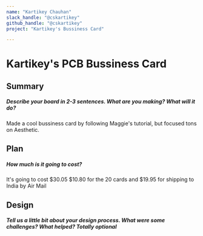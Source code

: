 ```yaml
---
name: "Kartikey Chauhan"
slack_handle: "@cskartikey"
github_handle: "@cskartikey"
project: "Kartikey's Bussiness Card"

---
```


# Kartikey's PCB Bussiness Card
## Summary
##### Describe your board in 2-3 sentences. What are you making? What will it do?
Made a cool bussiness card by following Maggie's tutorial, but focused tons on Aesthetic.  

## Plan
##### How much is it going to cost?
It's going to cost $30.05
$10.80 for the 20 cards and $19.95 for shipping to India by Air Mail

## Design
##### Tell us a little bit about your design process. What were some challenges? What helped? ***Totally optional***
